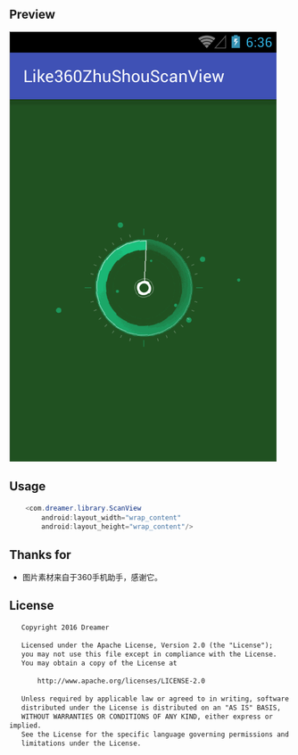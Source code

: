 ## Preview
![效果图](https://github.com/YangShaoXiong/Like360ZhuShouScanView/blob/master/screenshot/image.gif)
## Usage
```java
    <com.dreamer.library.ScanView
        android:layout_width="wrap_content"
        android:layout_height="wrap_content"/>
```
## Thanks for
* 图片素材来自于360手机助手，感谢它。

## License
```
   Copyright 2016 Dreamer

   Licensed under the Apache License, Version 2.0 (the "License");
   you may not use this file except in compliance with the License.
   You may obtain a copy of the License at

       http://www.apache.org/licenses/LICENSE-2.0

   Unless required by applicable law or agreed to in writing, software
   distributed under the License is distributed on an "AS IS" BASIS,
   WITHOUT WARRANTIES OR CONDITIONS OF ANY KIND, either express or implied.
   See the License for the specific language governing permissions and
   limitations under the License.
```